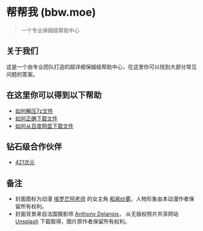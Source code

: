 # 帮帮我 (bbw.moe)
> 一个专业保姆级帮助中心

## 关于我们
这是一个由专业团队打造的超详细保姆级帮助中心，在这里你可以找到大部分常见问题的答案。

## 在这里你可以得到以下帮助
- [如何解压7z文件](/help/how-to-unzip)
- [如何正确下载文件](/help/how-to-download)
- [如何从百度网盘下载文件](/help/baidupan)

## 钻石级合作伙伴
- [421次元](https://421cy.com)

## 备注
- 封面图标为动漫 [埃罗芒阿老师](https://www.bilibili.com/bangumi/media/md5997) 的女主角 [和泉纱雾](https://baike.baidu.com/item/%E5%92%8C%E6%B3%89%E7%BA%B1%E9%9B%BE)，人物形象由本动漫作者保留所有权利。
- 封面背景来自法国摄影师 [Anthony Delanoix](https://unsplash.com/@anthonydelanoix)， 从无版权照片共享网站 [Unsplash](https://unsplash.com) 下载取得，图片原作者保留所有权利。

